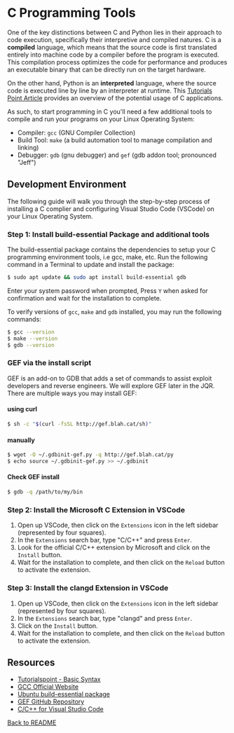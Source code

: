 # C Programming Tools

One of the key distinctions between C and Python lies in their approach to code execution, specifically their interpretive and compiled natures. C is a **compiled** language, which means that the source code is first translated entirely into machine code by a compiler before the program is executed. This compilation process optimizes the code for performance and produces an executable binary that can be directly run on the target hardware. 

On the other hand, Python is an **interpreted** language, where the source code is executed line by line by an interpreter at runtime. This [Tutorials Point Article](https://www.tutorialspoint.com/cprogramming/c_overview.htm) provides an overview of the potential usage of C applications.

As such, to start programming in C you'll need a few additional tools to compile and run your programs on your Linux Operating System: 

- Compiler: `gcc` (GNU Compiler Collection)
- Build Tool: `make` (a build automation tool to manage compilation and linking)
- Debugger: `gdb` (gnu debugger) and `gef` (gdb addon tool; pronounced "Jeff")

## Development Environment

The following guide will walk you through the step-by-step process of installing a C complier and configuring Visual Studio Code (VSCode) on your Linux Operating System.

### Step 1: Install build-essential Package and additional tools
The build-essential package contains the dependencies to setup your C programming environment tools, i.e gcc, make, etc.  Run the following command in a Terminal to update and install the package:

```bash
$ sudo apt update && sudo apt install build-essential gdb
```

Enter your system password when prompted, Press `Y` when asked for confirmation and wait for the installation to complete.

To verify versions of `gcc`, `make` and `gdb` installed, you may run the following commands:

```bash
$ gcc --version
$ make --version
$ gdb --version
```
### GEF via the install script

GEF is an add-on to GDB that adds a set of commands to assist exploit developers and reverse engineers. We will explore GEF later in the JQR. There are multiple ways you may install GEF:

#### using curl
```bash
$ sh -c "$(curl -fsSL http://gef.blah.cat/sh)"
```

#### manually
```bash
$ wget -O ~/.gdbinit-gef.py -q http://gef.blah.cat/py
$ echo source ~/.gdbinit-gef.py >> ~/.gdbinit
```

#### Check GEF install
```bash
$ gdb -q /path/to/my/bin
```

### Step 2: Install the Microsoft C Extension in VSCode
1. Open up VSCode, then click on the `Extensions` icon in the left sidebar (represented by four squares).
1. In the `Extensions` search bar, type "C/C++" and press `Enter`.
1. Look for the official C/C++ extension by Microsoft and click on the `Install` button.
1. Wait for the installation to complete, and then click on the `Reload` button to activate the extension.

### Step 3: Install the clangd Extension in VSCode
1. Open up VSCode, then click on the `Extensions` icon in the left sidebar (represented by four squares).
1. In the `Extensions` search bar, type "clangd" and press `Enter`.
1. Click on the `Install` button.
1. Wait for the installation to complete, and then click on the `Reload` button to activate the extension.

## Resources

- [Tutorialspoint - Basic Syntax](https://www.tutorialspoint.com/cprogramming/c_overview.htm)
- [GCC Official Website](https://gcc.gnu.org/)
- [Ubuntu build-essential package](https://packages.ubuntu.com/focal/build-essential)
- [GEF GitHub Repository](https://github.com/hugsy/gef)
- [C/C++ for Visual Studio Code](https://code.visualstudio.com/docs/languages/cpp)

[Back to README](README.md)